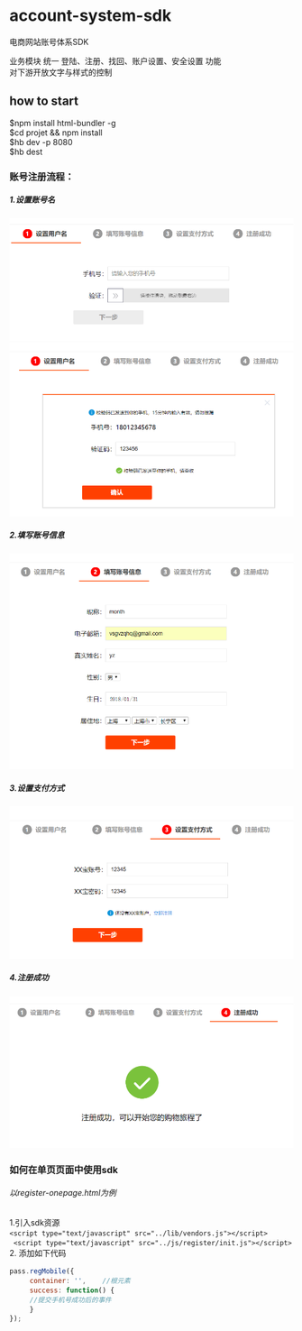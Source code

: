 # account-system-sdk
电商网站账号体系SDK

业务模块
统一 登陆、注册、找回、账户设置、安全设置 功能</br>
对下游开放文字与样式的控制</br>

## how to start

$npm install html-bundler -g                 </br>
$cd projet && npm install                    </br>
$hb dev -p 8080                              </br>
$hb dest                                     </br>

### 账号注册流程：</br>
##### 1.设置账号名
![](https://github.com/Month7/previewImages/blob/master/account/step1.png)
![](https://github.com/Month7/previewImages/blob/master/account/step1.1.png)
##### 2.填写账号信息
![](https://github.com/Month7/previewImages/blob/master/account/step2.png)
##### 3.设置支付方式
![](https://github.com/Month7/previewImages/blob/master/account/step3.png)
##### 4.注册成功
![](https://github.com/Month7/previewImages/blob/master/account/step4.png)
### 如何在单页页面中使用sdk
###### 以register-onepage.html为例
1.引入sdk资源</br>
` <script type="text/javascript" src="../lib/vendors.js"></script> `</br>
` <script type="text/javascript" src="../js/register/init.js"></script>`</br>
2. 添加如下代码 
```javascript
pass.regMobile({
     container: '',    //根元素
     success: function() {
     //提交手机号成功后的事件
     }
});
```
